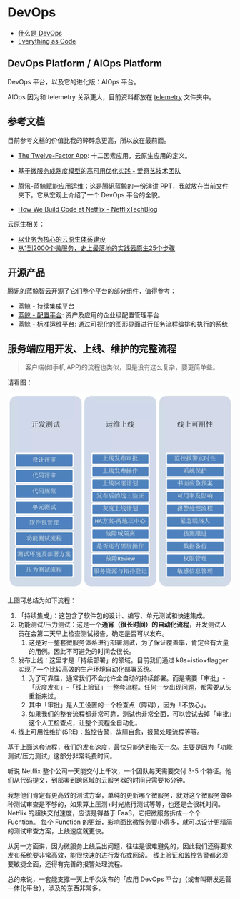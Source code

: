 # DevOps

- [什么是 DevOps](什么是%20DevOps.md)
- [Everything as Code](Everything%20as%20Code.md)


## DevOps Platform / AIOps Platform

DevOps 平台，以及它的进化版：AIOps 平台。

AIOps 因为和 telemetry 关系更大，目前资料都放在 [telemetry](../telemetry/) 文件夹中。


## 参考文档

目前参考文档的价值比我的碎碎念更高，所以放在最前面。

- [The Twelve-Factor App](https://12factor.net/zh_cn/): 十二因素应用，云原生应用的定义。

- [基于微服务成熟度模型的高可用优化实践 - 爱奇艺技术团队](https://mp.weixin.qq.com/s?__biz=MzI0MjczMjM2NA==&mid=2247488105&idx=1&sn=d988f52e734dedbe5922fd0cbbd386a4)
- 腾讯-蓝鲸赋能应用运维：这是腾讯蓝鲸的一份演讲 PPT，我就放在当前文件夹下。它从宏观上介绍了一个 DevOps 平台的全貌。
- [How We Build Code at Netflix - NetflixTechBlog](https://netflixtechblog.com/how-we-build-code-at-netflix-c5d9bd727f15)

云原生相关：

- [以业务为核心的云原生体系建设 ](https://mp.weixin.qq.com/s?__biz=MzA5OTAyNzQ2OA==&mid=2649705811&idx=1&sn=cb10919c32dfbcf3312ba571b18b9189)
- [从1到2000个微服务，史上最落地的实践云原生25个步骤](https://mp.weixin.qq.com/s/64cJJj14Ro4z0nAzQm4GGg)


## 开源产品

腾讯的蓝鲸智云开源了它们整个平台的部分组件，值得参考：

- [蓝鲸 - 持续集成平台](https://github.com/Tencent/bk-ci)
- [蓝鲸 - 配置平台](https://github.com/Tencent/bk-cmdb): 资产及应用的企业级配置管理平台
- [蓝鲸 - 标准运维平台](https://github.com/Tencent/bk-sops): 通过可视化的图形界面进行任务流程编排和执行的系统



## 服务端应用开发、上线、维护的完整流程

>客户端(如手机 APP)的流程也类似，但是没有这么复杂，要更简单些。

请看图：

![软件开发、上线、维护的完整流程](_imgs/Develop-Publish-Reliability.png)


上图可总结为如下流程：

1. 「持续集成」：这包含了软件包的设计、编写、单元测试和快速集成。
2. 功能测试/压力测试：这是一个**通宵（很长时间）的自动化流程**，开发测试人员在会第二天早上检查测试报告，确定是否可以发布。
   1. 这是对一整套微服务体系进行部署测试，为了保证覆盖率，肯定会有大量的用例。因此不可避免的时间会很长。
3. 发布上线：这里才是「持续部署」的领域。目前我们通过 k8s+istio+flagger 实现了一个比较高效的生产环境自动化部署系统。
   1. 为了可靠性，通常我们不会允许全自动的持续部署。而是需要「审批」-「灰度发布」-「线上验证」一整套流程。任何一步出现问题，都需要从头重新来过。
   2. 其中「审批」是人工设置的一个检查点（障碍），因为「不放心」。
   3. 如果我们的整套流程都非常可靠，测试也非常全面，可以尝试去掉「审批」这个人工检查点，让整个流程全自动化。
4. 线上可用性维护(SRE)：监控告警，故障自愈，报警处理流程等等。

基于上面这套流程，我们的发布速度，最快只能达到每天一次。主要是因为「功能测试/压力测试」这部分非常耗费时间。

听说 Netflix 整个公司一天能交付上千次，一个团队每天需要交付 3-5 个特征。他们从代码提交，到部署到跨区域的云服务器的时间只需要16分钟。

我想他们肯定有更高效的测试方案，单纯的更新哪个微服务，就对这个微服务做各种测试审查是不够的，如果算上压测+时光旅行测试等等，也还是会很耗时间。
Netflix 的超快交付速度，应该是得益于 FaaS，它把微服务拆成一个个 Fucntion。
每个 Function 的更新，影响面比微服务要小得多，就可以设计更精简的测试审查方案，上线速度就更快。


从另一方面讲，因为微服务上线后出问题，往往是很难避免的，因此我们还得要求发布系统要非常高效，能很快速的进行发布或回滚。
线上验证和监控告警都必须要敏捷全面，还得有完善的报警处理流程。

总的来说，一套能支撑一天上千次发布的「应用 DevOps 平台」（或者叫研发运营一体化平台），涉及的东西非常多。
